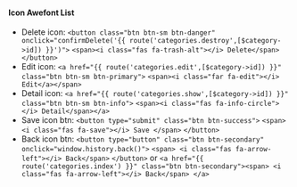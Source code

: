 #### Icon Awefont List

-   Delete icon:
    `<button class="btn btn-sm btn-danger" onclick="confirmDelete('{{ route('categories.destroy',[$category->id]) }}')">`
    `<span><i class="fas fa-trash-alt"></i> Delete</span>
    </button>`
-   Edit icon:
    `<a href="{{ route('categories.edit',[$category->id]) }}" class="btn btn-sm btn-primary">`
    `<span><i class="far fa-edit"></i> Edit</a></span>`
-   Detail icon:
    `<a href="{{ route('categories.show',[$category->id]) }}" class="btn btn-sm btn-info">`
    `<span><i class="fas fa-info-circle"></i> Detail</span></a>`
-   Save icon btn:
    `<button type="submit" class="btn btn-success">`
    `<span> <i class="fas fa-save"></i> Save </span>`
    `</button>`
-   Back icon btn:
    `<button type="button" class="btn btn-secondary" onclick="window.history.back()">`
    `<span> <i class="fas fa-arrow-left"></i> Back</span>`
    `</button>`
    or
    `<a href="{{ route('categories.index') }}" class="btn btn-secondary"><span> <i class="fas fa-arrow-left"></i> Back</span> </a>`
